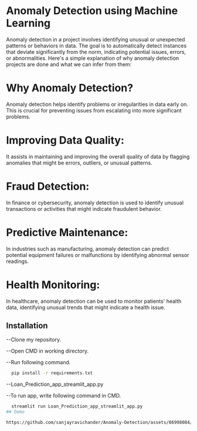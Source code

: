 
# Anomaly Detection using Machine Learning
Anomaly detection in a project involves identifying unusual or unexpected patterns or behaviors in data. The goal is to automatically detect instances that deviate significantly from the norm, indicating potential issues, errors, or abnormalities. Here's a simple explanation of why anomaly detection projects are done and what we can infer from them:

# Why Anomaly Detection?
Anomaly detection helps identify problems or irregularities in data early on. This is crucial for preventing issues from escalating into more significant problems.

# Improving Data Quality:
It assists in maintaining and improving the overall quality of data by flagging anomalies that might be errors, outliers, or unusual patterns.

# Fraud Detection:
In finance or cybersecurity, anomaly detection is used to identify unusual transactions or activities that might indicate fraudulent behavior.

# Predictive Maintenance:
In industries such as manufacturing, anomaly detection can predict potential equipment failures or malfunctions by identifying abnormal sensor readings.

# Health Monitoring:
In healthcare, anomaly detection can be used to monitor patients' health data, identifying unusual trends that might indicate a health issue.

## Installation

--Clone my repository.

--Open CMD in working directory.

--Run following command.

```bash
  pip install -r requirements.txt

```
--Loan_Prediction_app_streamlit_app.py

--To run app, write following command in CMD.

```bash
  streamlit run Loan_Prediction_app_streamlit_app.py
## Demo

https://github.com/sanjayravichander/Anomaly-Detection/assets/86998084/cfde7e0d-8d54-4b2e-9789-f0664cbcb2a3

